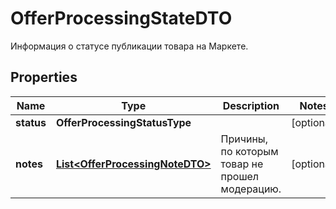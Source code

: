 

# OfferProcessingStateDTO

Информация о статусе публикации товара на Маркете.

## Properties

| Name | Type | Description | Notes |
|------------ | ------------- | ------------- | -------------|
|**status** | **OfferProcessingStatusType** |  |  [optional] |
|**notes** | [**List&lt;OfferProcessingNoteDTO&gt;**](OfferProcessingNoteDTO.md) | Причины, по которым товар не прошел модерацию. |  [optional] |



